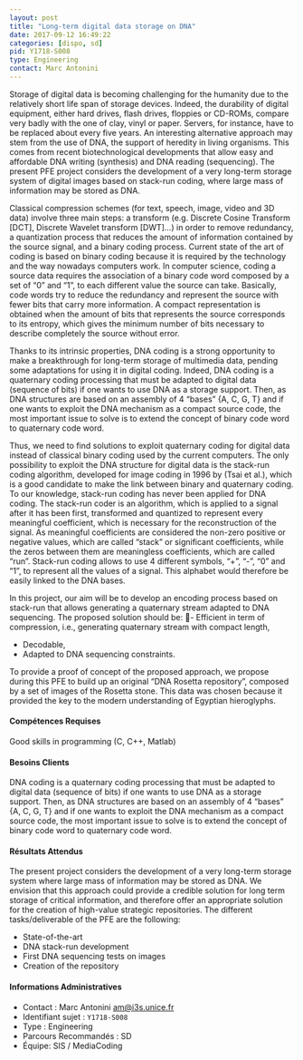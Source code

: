 ```yaml
---
layout: post
title: "Long-term digital data storage on DNA"
date: 2017-09-12 16:49:22
categories: [dispo, sd]
pid: Y1718-S008
type: Engineering
contact: Marc Antonini
---
```

       
Storage of digital data is becoming challenging for the humanity due to the relatively short life span of storage devices. Indeed, the durability of digital equipment, either hard drives, flash drives, floppies or CD-ROMs, compare very badly with the one of clay, vinyl or paper. Servers, for instance, have to be replaced about every five years. An interesting alternative approach may stem from the use of DNA, the support of heredity in living organisms. This comes from recent biotechnological developments that allow easy and affordable DNA writing (synthesis) and DNA reading (sequencing). The present PFE project considers the development of a very long-term storage system of digital images based on stack-run coding, where large mass of information may be stored as DNA.

Classical compression schemes (for text, speech, image, video and 3D data) involve three main steps: a transform (e.g. Discrete Cosine Transform [DCT], Discrete Wavelet transform [DWT]…) in order to remove redundancy, a quantization process that reduces the amount of information contained by the source signal, and a binary coding process. Current state of the art of coding is based on binary coding because it is required by the technology and the way nowadays computers work.
In computer science, coding a source data requires the association of a binary code word composed by a set of “0” and “1”, to each different value the source can take. Basically, code words try to reduce the redundancy and represent the source with fewer bits that carry more information. A compact representation is obtained when the amount of bits that represents the source corresponds to its entropy, which gives the minimum number of bits necessary to describe completely the source without error.

Thanks to its intrinsic properties, DNA coding is a strong opportunity to make a breakthrough for long-term storage of multimedia data, pending some adaptations for using it in digital coding. Indeed, DNA coding is a quaternary coding processing that must be adapted to digital data (sequence of bits) if one wants to use DNA as a storage support. Then, as DNA structures are based on an assembly of 4 “bases” {A, C, G, T} and if one wants to exploit the DNA mechanism as a compact source code, the most important issue to solve is to extend the concept of binary code word to quaternary code word. 

Thus, we need to find solutions to exploit quaternary coding for digital data instead of classical binary coding used by the current computers. The only possibility to exploit the DNA structure for digital data is the stack-run coding algorithm, developed for image coding in 1996 by (Tsai et al.), which is a good candidate to make the link between binary and quaternary coding. To our knowledge, stack-run coding has never been applied for DNA coding. The stack-run coder is an algorithm, which is applied to a signal after it has been first, transformed and quantized to represent every meaningful coefficient, which is necessary for the reconstruction of the signal. As meaningful coefficients are considered the non-zero positive or negative values, which are called “stack” or significant coefficients, while the zeros between them are meaningless coefficients, which are called “run”. Stack-run coding allows to use 4 different symbols, “+”, “-”, “0” and “1”, to represent all the values of a signal. This alphabet would therefore be easily linked to the DNA bases.

In this project, our aim will be to develop an encoding process based on stack-run that allows generating a quaternary stream adapted to DNA sequencing. 
The proposed solution should be:
- Efficient in term of compression, i.e., generating quaternary stream with compact length,
- Decodable,
- Adapted to DNA sequencing constraints.

To provide a proof of concept of the proposed approach, we propose during this PFE to build up an original “DNA Rosetta repository”, composed by a set of images of the Rosetta stone. This data was chosen because it provided the key to the modern understanding of Egyptian hieroglyphs.


#### Compétences Requises
Good skills in programming (C, C++, Matlab)


#### Besoins Clients
DNA coding is a quaternary coding processing that must be adapted to digital data (sequence of bits) if one wants to use DNA as a storage support. Then, as DNA structures are based on an assembly of 4 “bases” {A, C, G, T} and if one wants to exploit the DNA mechanism as a compact source code, the most important issue to solve is to extend the concept of binary code word to quaternary code word.

#### Résultats Attendus
The present project considers the development of a very long-term storage system where large mass of information may be stored as DNA. We envision that this approach could provide a credible solution for long term storage of critical information, and therefore offer an appropriate solution for the creation of high-value strategic repositories.
The different tasks/deliverable of the PFE are the following:
- State-of-the-art
- DNA stack-run development
- First DNA sequencing tests on images
- Creation of the repository
     

#### Informations Administratives
  * Contact : Marc Antonini <am@i3s.unice.fr>
  * Identifiant sujet : `Y1718-S008`
  * Type : Engineering
  * Parcours Recommandés : SD
  * Équipe: SIS / MediaCoding
     